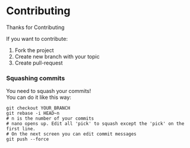 # Contributing
Thanks for Contributing

If you want to contribute:
1. Fork the project
2. Create new branch with your topic
3. Create pull-request

### Squashing commits
You need to squash your commits!<br>
You can do it like this way:
```
git checkout YOUR_BRANCH
git rebase -i HEAD~n
# n is the number of your commits
# nano opens up. Edit all 'pick' to squash except the 'pick' on the first line.
# On the next screen you can edit commit messages
git push --force
```
